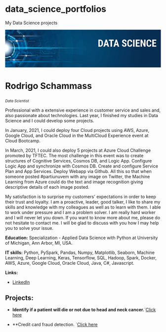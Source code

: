 # data_science_portfolios
My Data Science projects

<p align="center">
  <img src="banner_data_science.png" >
</p>

# Rodrigo Schammass
<sub>*Data Scientist*</sub>

Professional with a extensive experience in customer service and sales and, also passionate about technologies. Last year, I finished my studies in Data Science and I could develop some projects. 

In January, 2021, I could deploy four Cloud projects using AWS, Azure, Google Cloud, and Oracle Cloud in the MultiCloud Experience event at Cloud Bootcamp.

In March, 2021, I could also deploy 5 projects at Azure Cloud Challenge promoted by TFTEC. The most challenge in this event was to create structures of Cognitive Services, Cosmos DB, and Logic App. Configure Logic App and synchronize with Cosmos DB. Create and configure Service Plan and App Services. Deploy Webapp via Github. All this so that when someone posted #partiunuvem with any image on Twitter, the Machine Learning from Azure could do the text and image recognition giving descriptive details of each image posted.

My satisfaction is to surprise my customers' expectations in order to keep their trust and loyalty. I am a proactive, leader, good talker, I like to share my skills and knowledge with my colleagues as well as to learn with them. I able to work under pressure and I am a problem solver. l am really hard worker and I will never let you down. If you want to know more about me, please do not hesitate to contact me. I will be glad to discuss with you how I may help you to solve your issue.

**Education:** Specialization - Applied Data Science with Python at University of Michigan, Ann Arbor, MI, USA.

**IT skills:** Python, PySpark, Pandas, Numpy, Matplotlib, Seaborn, Machine Learning, Deep Learning, Keras, Tensorflow, SQL, Hadoop, Spark, Docker, AWS, Azure, Google Cloud, Oracle Cloud, Java, C#, Javascript.

**Links:**
* [LinkedIn](https://www.linkedin.com/in/rodrigo-schammass)


## Projects:

* **Identify if a patient will die or not due to head and neck cancer.**´[Click here](https://bit.ly/2Ncj14R)


* **Credit card fraud detection. ´[Click here](https://bit.ly/3bRGi5O)

